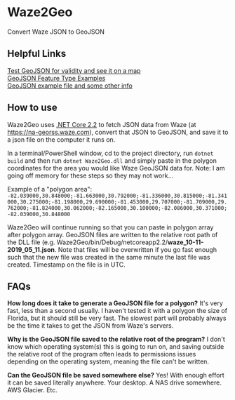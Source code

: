# Waze2Geo
 Convert Waze JSON to GeoJSON
 
 ## Helpful Links
 [Test GeoJSON for validity and see it on a map](http://geojsonlint.com/)  
 [GeoJSON Feature Type Examples](https://en.wikipedia.org/wiki/GeoJSON)  
 [GeoJSON example file and some other info](https://gist.github.com/sgillies/1233327)
 
 ## How to use
 Waze2Geo uses [.NET Core 2.2](https://dotnet.microsoft.com/download/dotnet-core/2.2) to fetch JSON data from Waze (at https://na-georss.waze.com), convert that JSON to GeoJSON, and save it to a json file on the computer it runs on.  
 
In a terminal/PowerShell window, cd to the project directory, run `dotnet build` and then run `dotnet Waze2Geo.dll` and simply paste in the polygon coordinates for the area you would like Waze GeoJSON data for. Note: I am going off memory for these steps so they may not work...  

Example of a "polygon area": `-82.039000,30.848000;-81.663000,30.792000;-81.336000,30.815000;-81.341000,30.275000;-81.198000,29.690000;-81.453000,29.707000;-81.709000,29.762000;-81.824000,30.062000;-82.165000,30.100000;-82.086000,30.371000;-82.039000,30.848000`
  
Waze2Geo will continue running so that you can paste in polygon array after polygon array. GeoJSON files are written to the relative root path of the DLL file (e.g. Waze2Geo/bin/Debug/netcoreapp2.2/**waze_10-11-2019_05_11.json**. Note that files will be overwritten if you go fast enough such that the new file was created in the same minute the last file was created. Timestamp on the file is in UTC.
 
## FAQs
**How long does it take to generate a GeoJSON file for a polygon?**
It's very fast, less than a second usually. I haven't tested it with a polygon the size of Florida, but it should still be very fast. The slowest part will probably always be the time it takes to get the JSON from Waze's servers.  

**Why is the GeoJSON file saved to the relative root of the program?**
I don't know which operating system(s) this is going to run on, and saving outside the relative root of the program often leads to permissions issues depending on the operating system, meaning the file can't be written.  
  
**Can the GeoJSON file be saved somewhere else?**
Yes! With enough effort it can be saved literally anywhere. Your desktop. A NAS drive somewhere. AWS Glacier. Etc.

